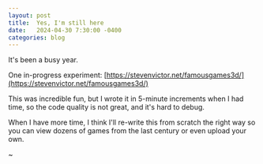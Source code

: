 ```yaml
---
layout: post
title:  Yes, I'm still here
date:   2024-04-30 7:30:00 -0400
categories: blog
---
```


It's been a busy year.

One in-progress experiment:  [https://stevenvictor.net/famousgames3d/](https://stevenvictor.net/famousgames3d/)

This was incredible fun, but I wrote it in 5-minute increments when I had time, so the code quality is not great, and it's hard to debug.

When I have more time, I think I'll re-write this from scratch the right way so you can view dozens of games from the last century or even upload your own.

~
